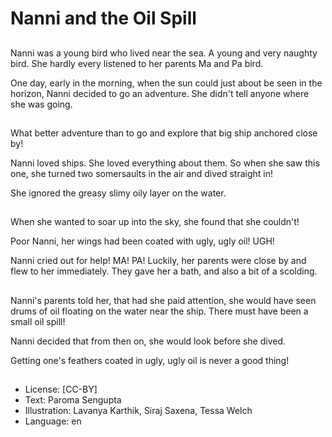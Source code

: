 # Nanni and the Oil Spill

##
Nanni was a young bird who lived near the sea. A young and very naughty bird. She hardly every listened to her parents Ma and Pa bird.

One day, early in the morning, when the sun could just about be seen in the horizon, Nanni decided to go an adventure. She didn't tell anyone where she was going.

##
What better adventure than to go and explore that big ship anchored close by!

Nanni loved ships. She loved everything about them. So when she saw this one, she turned two somersaults in the air and dived straight in!

She ignored the greasy slimy oily layer on the water.

##
When she wanted to soar up into the sky, she found that she couldn't!

Poor Nanni, her wings had been coated with ugly, ugly oil! UGH!

Nanni cried out for help! MA! PA! Luckily, her parents were close by and flew to her immediately. They gave her a bath, and also a bit of a scolding.

##
Nanni's parents told her, that had she paid attention, she would have seen drums of oil floating on the water near the ship. There must have been a small oil spill!

Nanni decided that from then on, she would look before she dived.

Getting one's feathers coated in ugly, ugly oil is never a good thing!

##
* License: [CC-BY]
* Text: Paroma Sengupta
* Illustration: Lavanya Karthik, Siraj Saxena, Tessa Welch
* Language: en
